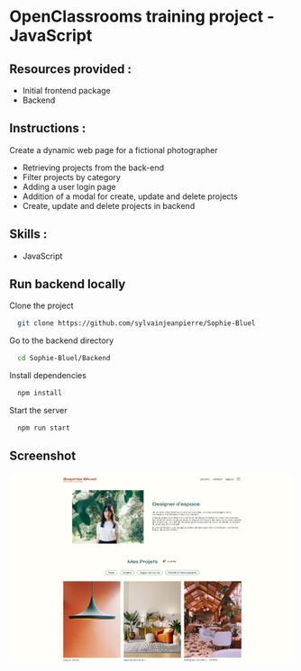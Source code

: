 # OpenClassrooms training project - JavaScript

## Resources provided :
- Initial frontend package
- Backend

## Instructions :
Create a dynamic web page for a fictional photographer
- Retrieving projects from the back-end
- Filter projects by category
- Adding a user login page
- Addition of a modal for create, update and delete projects
- Create, update and delete projects in backend

## Skills :
- JavaScript

## Run backend locally

Clone the project

```bash
  git clone https://github.com/sylvainjeanpierre/Sophie-Bluel
```

Go to the backend directory

```bash
  cd Sophie-Bluel/Backend
```

Install dependencies

```bash
  npm install
```

Start the server

```bash
  npm run start
```

## Screenshot

![Screenshot](/screenshot.png)